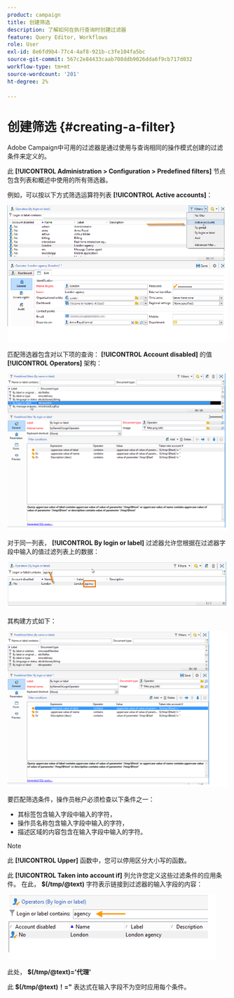 ```yaml
---
product: campaign
title: 创建筛选
description: 了解如何在执行查询时创建过滤器
feature: Query Editor, Workflows
role: User
exl-id: 8e6fd9b4-77c4-4af8-921b-c3fe104fa5bc
source-git-commit: 567c2e84433caab708ddb9026dda6f9cb717d032
workflow-type: tm+mt
source-wordcount: '201'
ht-degree: 2%

---
```


# 创建筛选 {#creating-a-filter}

Adobe Campaign中可用的过滤器是通过使用与查询相同的操作模式创建的过滤条件来定义的。

此 **[!UICONTROL Administration > Configuration > Predefined filters]** 节点包含列表和概述中使用的所有筛选器。

例如，可以按以下方式筛选运算符列表 **[!UICONTROL Active accounts]**：

![](assets/query_editor_filter_sample_1.png)

匹配筛选器包含对以下项的查询： **[!UICONTROL Account disabled]** 的值 **[!UICONTROL Operators]** 架构：

![](assets/query_editor_filter_sample_2.png)

对于同一列表， **[!UICONTROL By login or label]** 过滤器允许您根据在过滤器字段中输入的值过滤列表上的数据：

![](assets/query_editor_filter_sample_3.png)

其构建方式如下：

![](assets/query_editor_filter_sample_4.png)

要匹配筛选条件，操作员帐户必须检查以下条件之一：

* 其标签包含输入字段中输入的字符，
* 操作员名称包含输入字段中输入的字符，
* 描述区域的内容包含在输入字段中输入的字符。

>[!NOTE]
>
>此 **[!UICONTROL Upper]** 函数中，您可以停用区分大小写的函数。

此 **[!UICONTROL Taken into account if]** 列允许您定义这些过滤条件的应用条件。 在此， **$(/tmp/@text)** 字符表示链接到过滤器的输入字段的内容：

![](assets/query_editor_filter_sample_5.png)

此处， **$(/tmp/@text)=&#39;代理&#39;**

此 **$(/tmp/@text)！=&quot;** 表达式在输入字段不为空时应用每个条件。
